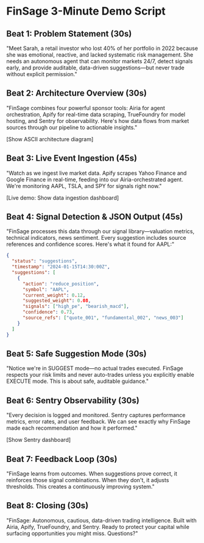# FinSage 3-Minute Demo Script

## Beat 1: Problem Statement (30s)
"Meet Sarah, a retail investor who lost 40% of her portfolio in 2022 because she was emotional, reactive, and lacked systematic risk management. She needs an autonomous agent that can monitor markets 24/7, detect signals early, and provide auditable, data-driven suggestions—but never trade without explicit permission."

## Beat 2: Architecture Overview (30s)
"FinSage combines four powerful sponsor tools: Airia for agent orchestration, Apify for real-time data scraping, TrueFoundry for model hosting, and Sentry for observability. Here's how data flows from market sources through our pipeline to actionable insights."

[Show ASCII architecture diagram]

## Beat 3: Live Event Ingestion (45s)
"Watch as we ingest live market data. Apify scrapes Yahoo Finance and Google Finance in real-time, feeding into our Airia-orchestrated agent. We're monitoring AAPL, TSLA, and SPY for signals right now."

[Live demo: Show data ingestion dashboard]

## Beat 4: Signal Detection & JSON Output (45s)
"FinSage processes this data through our signal library—valuation metrics, technical indicators, news sentiment. Every suggestion includes source references and confidence scores. Here's what it found for AAPL:"

```json
{
  "status": "suggestions",
  "timestamp": "2024-01-15T14:30:00Z",
  "suggestions": [
    {
      "action": "reduce_position",
      "symbol": "AAPL",
      "current_weight": 0.12,
      "suggested_weight": 0.08,
      "signals": ["high_pe", "bearish_macd"],
      "confidence": 0.73,
      "source_refs": ["quote_001", "fundamental_002", "news_003"]
    }
  ]
}
```

## Beat 5: Safe Suggestion Mode (30s)
"Notice we're in SUGGEST mode—no actual trades executed. FinSage respects your risk limits and never auto-trades unless you explicitly enable EXECUTE mode. This is about safe, auditable guidance."

## Beat 6: Sentry Observability (30s)
"Every decision is logged and monitored. Sentry captures performance metrics, error rates, and user feedback. We can see exactly why FinSage made each recommendation and how it performed."

[Show Sentry dashboard]

## Beat 7: Feedback Loop (30s)
"FinSage learns from outcomes. When suggestions prove correct, it reinforces those signal combinations. When they don't, it adjusts thresholds. This creates a continuously improving system."

## Beat 8: Closing (30s)
"FinSage: Autonomous, cautious, data-driven trading intelligence. Built with Airia, Apify, TrueFoundry, and Sentry. Ready to protect your capital while surfacing opportunities you might miss. Questions?"
